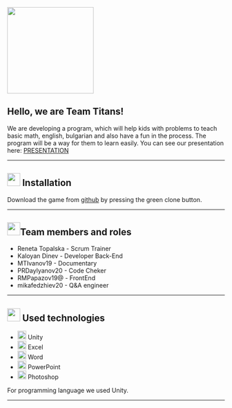 <img src="https://external-preview.redd.it/yAUN-n5jYem5t5WNbippj09mNZNMhXS-RkF1Tt46_lo.jpg?auto=webp&s=e1a8d7a16c6c1dedaf705e92bca0679a067c9f07" width="200">

## Hello, we are Team Titans!


We are developing a program, which will help kids with problems to teach basic math, english, bulgarian and also have a fun in the process. 
The program will be a way for them to learn easily. You can see our presentation here:
[PRESENTATION]()

---
 

## <img src="https://static.vecteezy.com/system/resources/previews/001/186/944/non_2x/blue-arrow-button-png.png" width="30">  Installation 

Download the game from [github](https://github.com/RBTopalska18/Ema-s-games-Titans) by pressing the green clone button. 

---

## <img src="https://static.vecteezy.com/system/resources/previews/001/186/944/non_2x/blue-arrow-button-png.png" width="30">Team members and roles
- Reneta Topalska - Scrum Trainer
- Kaloyan Dinev - Developer Back-End
- MTIvanov19 - Documentary
- PRDaylyanov20 - Code Cheker
- RMPapazov19@ - FrontEnd
- mikafedzhiev20 - Q&A engineer

---

## <img src="https://static.vecteezy.com/system/resources/previews/001/186/944/non_2x/blue-arrow-button-png.png" width="30"> Used technologies
- <img src="https://unity3d.com/profiles/unity3d/themes/unity/images/pages/branding_trademarks/unity-tab-square-black.png" width="20"> Unity
- <img src="https://media.discordapp.net/attachments/815253581149896790/818134368848969728/1043px-Microsoft_Excel_2013_logo.svg_.png?width=551&height=541" width="20"> Excel
-  <img src="https://media.discordapp.net/attachments/815253581149896790/818133539903111188/Microsoft_Word_logo.png" width="20"> Word
- <img src="https://media.discordapp.net/attachments/815253581149896790/818136011359518780/kisspng-microsoft-powerpoint-computer-software-microsoft-o-5b3b3927c75c49.3318087715306079118166-rem.png" width="20"> PowerPoint
- <img src="https://media.discordapp.net/attachments/815253581149896790/818130499204939866/788px-Adobe_Photoshop_CC_icon.svg.png?width=555&height=541" width="20"> Photoshop


 For programming language we used Unity.
 
 ---
